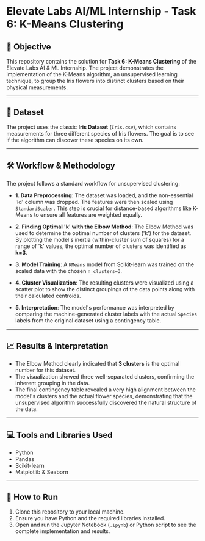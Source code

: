 # Elevate Labs AI/ML Internship - Task 6: K-Means Clustering

## 📝 Objective

This repository contains the solution for **Task 6: K-Means Clustering** of the Elevate Labs AI & ML Internship. The project demonstrates the implementation of the K-Means algorithm, an unsupervised learning technique, to group the Iris flowers into distinct clusters based on their physical measurements.

---

## 🌸 Dataset

The project uses the classic **Iris Dataset** (`Iris.csv`), which contains measurements for three different species of Iris flowers. The goal is to see if the algorithm can discover these species on its own.

---

## 🛠️ Workflow & Methodology

The project follows a standard workflow for unsupervised clustering:

* **1. Data Preprocessing**: The dataset was loaded, and the non-essential 'Id' column was dropped. The features were then scaled using `StandardScaler`. This step is crucial for distance-based algorithms like K-Means to ensure all features are weighted equally.

* **2. Finding Optimal 'k' with the Elbow Method**: The Elbow Method was used to determine the optimal number of clusters ('k') for the dataset. By plotting the model's inertia (within-cluster sum of squares) for a range of 'k' values, the optimal number of clusters was identified as **k=3**.

* **3. Model Training**: A `KMeans` model from Scikit-learn was trained on the scaled data with the chosen `n_clusters=3`.

* **4. Cluster Visualization**: The resulting clusters were visualized using a scatter plot to show the distinct groupings of the data points along with their calculated centroids.

* **5. Interpretation**: The model's performance was interpreted by comparing the machine-generated cluster labels with the actual `Species` labels from the original dataset using a contingency table.

---

## 📈 Results & Interpretation

* The Elbow Method clearly indicated that **3 clusters** is the optimal number for this dataset.
* The visualization showed three well-separated clusters, confirming the inherent grouping in the data.
* The final contingency table revealed a very high alignment between the model's clusters and the actual flower species, demonstrating that the unsupervised algorithm successfully discovered the natural structure of the data.

---

## 💻 Tools and Libraries Used

* Python
* Pandas
* Scikit-learn
* Matplotlib & Seaborn

---

## 🚀 How to Run

1.  Clone this repository to your local machine.
2.  Ensure you have Python and the required libraries installed.
3.  Open and run the Jupyter Notebook (`.ipynb`) or Python script to see the complete implementation and results.
